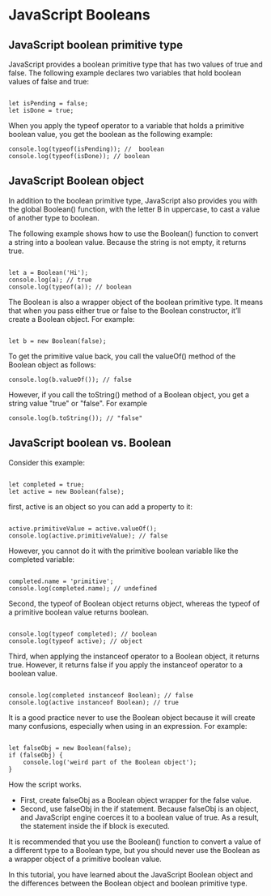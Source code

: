 # JavaScript Booleans

## JavaScript boolean primitive type

JavaScript provides a boolean primitive type that has two values of true and false. The following example declares two variables that hold boolean values of false and true:

```JS

let isPending = false;
let isDone = true;

```

When you apply the  typeof operator to a variable that holds a primitive boolean value, you get the boolean as the following example:

```JS
console.log(typeof(isPending)); //  boolean
console.log(typeof(isDone)); // boolean

```

## JavaScript Boolean object

In addition to the boolean primitive type, JavaScript also provides you with the global Boolean() function, with the letter B in uppercase, to cast a value of another type to boolean.

The following example shows how to use the Boolean() function to convert a string into a boolean value. Because the string is not empty, it returns true.

```JS

let a = Boolean('Hi');
console.log(a); // true
console.log(typeof(a)); // boolean

```

The Boolean is also a wrapper object of the boolean primitive type. It means that when you pass either true or false to the Boolean constructor, it’ll create a Boolean object. For example:

```JS

let b = new Boolean(false);

```

To get the primitive value back, you call the valueOf() method of the Boolean object as follows:

```JS
console.log(b.valueOf()); // false

```

However, if you call the toString() method of a Boolean object, you get a string value "true" or "false". For example

```JS
console.log(b.toString()); // "false"

```

## JavaScript boolean vs. Boolean

Consider this example:

```JS

let completed = true;
let active = new Boolean(false);

```

first, active is an object so you can add a property to it:

```JS

active.primitiveValue = active.valueOf();
console.log(active.primitiveValue); // false

```

However, you cannot do it with the primitive boolean variable like the completed variable:

```JS

completed.name = 'primitive';
console.log(completed.name); // undefined

```

Second, the typeof of Boolean object returns object, whereas the typeof of a primitive boolean value returns boolean.

```JS

console.log(typeof completed); // boolean
console.log(typeof active); // object

```

Third, when applying the  instanceof operator to a Boolean object, it returns true. However, it returns false if you apply the  instanceof operator to a boolean value.

```JS

console.log(completed instanceof Boolean); // false
console.log(active instanceof Boolean); // true

```

It is a good practice never to use the Boolean object because it will create many confusions, especially when using in an expression. For example:

```JS

let falseObj = new Boolean(false);
if (falseObj) {
    console.log('weird part of the Boolean object');
}

```

How the script works.

* First, create falseObj as a Boolean object wrapper for the false value.
* Second, use falseObj in the  if statement. Because falseObj is an object, and JavaScript engine coerces it to a boolean value of true. As a result, the statement inside the if block is executed.

It is recommended that you use the Boolean() function to convert a value of a different type to a Boolean type, but you should never use the Boolean as a wrapper object of a primitive boolean value.

In this tutorial, you have learned about the JavaScript Boolean object and the differences between the Boolean object and boolean primitive type.